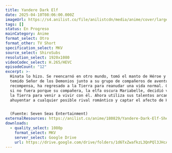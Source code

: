 ```yaml
---
title: Yandere Dark Elf
date: 2025-04-10T08:06:00.000Z
imageUrl: https://s4.anilist.co/file/anilistcdn/media/anime/cover/large/bx180829-jHViG8fIkaIJ.jpg
tags: []
status: En Progreso
mainCategory: Anime
format_select: Otro
format_other: TV Short
specification_select: MKV
source_select: ShiroSubs
resolution_select: 1920x1080
videoCodec_select: H.265/HEVC
episodeCount: "12"
excerpt: >-
  Hinata lo hizo. Se reencarnó en otro mundo, tomó el manto de Héroe y mató al
  temido Señor de los Demonios junto a su grupo de compañeros de aventuras. Como
  recompensa, ha regresado a la Tierra para reanudar una vida normal. O lo sería
  si no fuera porque su compañera, la elfa oscura Mariabelle, decidió viajar a
  la Tierra para venir a vivir con él. Ahora utiliza sus talentos arcanos para
  ahuyentar a cualquier posible rival romántico y captar el afecto de Hinata.


  (Fuente: Seven Seas Entertainment)
externalResources: https://anilist.co/anime/180829/Yandere-Dark-Elf-She-Chased-Me-All-the-Way-From-Another-World/
downloads:
  - quality_select: 1080p
    format_select: MKV
    server_select: Google Drive
    url: https://drive.google.com/drive/folders/1d6TxZwafkzL3QnPQl3JHcAdr26ZZfApA?usp=sharing
---
```

